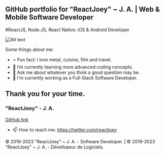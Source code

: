 ## GitHub portfolio for "ReactJoey" ~ J. A. |  Web & Mobile Software Developer
#ReactJS, Node.JS, React Native: iOS & Android Developer

![Alt text](https://avatars.githubusercontent.com/u/46306007?v=4 "ReactJoey hero banner with text containing: 'Twitter profile'")

Some things about me:

- ⭐ Fun fact: I love metal, cuisine, film and travel.
- 🌱 I’m currently learning more advanced coding concepts.
- 💬 Ask me about whatever you think a good question may be.
- 🔭 I'm currently working as a Full-Stack Software Developer.

## Thank you for your time.
### "ReactJoey" - J. A.
[GitHub link](https://github.com/ReactJoey)

- 📫 How to reach me: https://twitter.com/reactjoey

© 2019-2023 "ReactJoey" ~ J. A. - Software Developer. | © 2019-2023 "ReactJoey" ~ J. A. - Dévellopeur de Logiciels.
